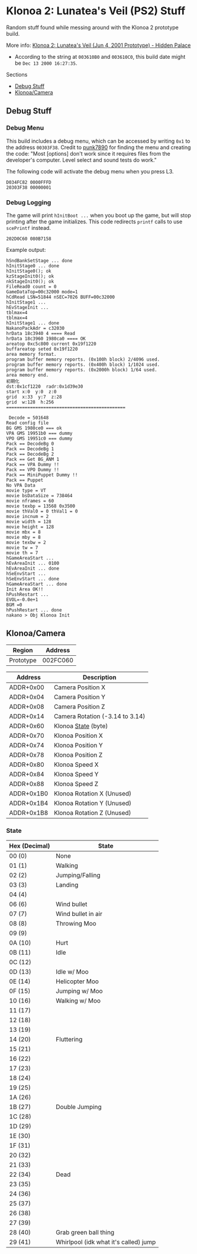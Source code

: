 # Klonoa 2: Lunatea's Veil (PS2) Stuff
Random stuff found while messing around with the Klonoa 2 prototype build.

More info: [Klonoa 2: Lunatea's Veil (Jun 4, 2001 Prototype) - Hidden Palace](https://hiddenpalace.org/Klonoa_2:_Lunatea%27s_Veil_(Jun_4,_2001_prototype))
* According to the string at `003610B0` and `003610C0`, this build date might be `Dec 13 2000 16:27:35`.

Sections
* [Debug Stuff](https://github.com/evilarceus/klonoa2-stuff#debug-stuff)
* [Klonoa/Camera](https://github.com/evilarceus/klonoa2-stuff#klonoa-camera)

## Debug Stuff
### Debug Menu
This build includes a debug menu, which can be accessed by writing `0x1` to the address `00303F38`. Credit to [punk7890](https://twitter.com/punk_7890/status/1206743316995297280) for finding the menu and creating the code: "Most [options] don't work since it requires files from the developer's computer. Level select and sound tests do work."

The following code will activate the debug menu when you press L3.
```
D034FC82 0000FFFD
20303F38 00000001
```
### Debug Logging
The game will print `hInitBoot ...` when you boot up the game, but will stop printing after the game initializes. This code redirects `printf` calls to use `scePrintf` instead.
```
202D0C60 080B7158
```
Example output:
```
hSndBankSetStage ... done
hInitStage0 ... done
hInitStage0(); ok
kzStageInit0(); ok
nkStageInit0(); ok
FileRead0 count = 0
GameDataTop=00c32000 mode=1
hCdRead LSN=51844 nSEC=7026 BUFF=00c32000
hInitStage1 ...
hEvStageInit ...
tblmax=4
tblmax=4
hInitStage1 ... done
NakanoPackAdr = c32030
hrData 18c3940 4 ==== Read
hrData 18c3960 1980ca0 ==== OK
areatop 0xc5c800 current 0x19f1220
buffareatop seted 0x19f1220
area memory format.
program buffer memory reports. (0x100h block) 2/4096 used.
program buffer memory reports. (0x400h block) 1/1024 used.
program buffer memory reports. (0x2000h block) 1/64 used.
area memory end.
初期化
dst:0x1cf1220  radr:0x1d39e30
start x:0  y:0  z:0
grid  x:33  y:7  z:28
grid  w:128  h:256  
=============================================

 Decode = 501648
Read config file
BG GMS 1980ce0 === ok
VPA GMS 19951b0 === dummy
VPO GMS 19951c0 === dummy
Pack == DecodeBg 0
Pack == DecodeBg 1
Pack == DecodeBg 2
Pack == Get BG_ANM 1
Pack == VPA Dummy !!
Pack == VPO Dummy !!
Pack == MiniPuppet Dummy !!
Pack == Puppet
No VPA Data
movie type = VT
movie bsDataSize = 738464
movie nframes = 60
movie texbp = 13568 0x3500
movie thVal0 = 0 thVal1 = 0
movie incnum = 2
movie width = 128
movie height = 128
movie mbx = 8
movie mby = 8
movie texbw = 2
movie tw = 7
movie th = 7
hGameAreaStart ...
hEvAreaInit ... 0100
hEvAreaInit ... done
hSeEnvStart ...
hSeEnvStart ... done
hGameAreaStart ... done
Init Area OK!!
hPushRestart ...
EVOL=-0.0e+1
BGM =0
hPushRestart ... done
nakano > Obj Klonoa Init
```

## Klonoa/Camera
| Region    | Address  |
|-----------|----------|
| Prototype | 002FC060 |

| Address    | Description                     |
|------------|---------------------------------|
| ADDR+0x00  | Camera Position X               |
| ADDR+0x04  | Camera Position Y               |
| ADDR+0x08  | Camera Position Z               |
| ADDR+0x14  | Camera Rotation (-3.14 to 3.14) |
| ADDR+0x60  | Klonoa [State](https://github.com/evilarceus/klonoa2-stuff#state) (byte)             |
| ADDR+0x70  | Klonoa Position X               |
| ADDR+0x74  | Klonoa Position Y               |
| ADDR+0x78  | Klonoa Position Z               |
| ADDR+0x80  | Klonoa Speed X                  |
| ADDR+0x84  | Klonoa Speed Y                  |
| ADDR+0x88  | Klonoa Speed Z                  |
| ADDR+0x1B0 | Klonoa Rotation X (Unused)      |
| ADDR+0x1B4 | Klonoa Rotation Y (Unused)      |
| ADDR+0x1B8 | Klonoa Rotation Z (Unused)      |

### State
| Hex (Decimal) | State                                 |
|---------------|---------------------------------------|
| 00 (0)        | None                                  |
| 01 (1)        | Walking                               |
| 02 (2)        | Jumping/Falling                       |
| 03 (3)        | Landing                               |
| 04 (4)        |                                       |
| 06 (6)        | Wind bullet                           |
| 07 (7)        | Wind bullet in air                    |
| 08 (8)        | Throwing Moo                          |
| 09 (9)        |                                       |
| 0A (10)       | Hurt                                  |
| 0B (11)       | Idle                                  |
| 0C (12)       |                                       |
| 0D (13)       | Idle w/ Moo                           |
| 0E (14)       | Helicopter Moo                        |
| 0F (15)       | Jumping w/ Moo                        |
| 10 (16)       | Walking w/ Moo                        |
| 11 (17)       |                                       |
| 12 (18)       |                                       |
| 13 (19)       |                                       |
| 14 (20)       | Fluttering                            |
| 15 (21)       |                                       |
| 16 (22)       |                                       |
| 17 (23)       |                                       |
| 18 (24)       |                                       |
| 19 (25)       |                                       |
| 1A (26)       |                                       |
| 1B (27)       | Double Jumping                        |
| 1C (28)       |                                       |
| 1D (29)       |                                       |
| 1E (30)       |                                       |
| 1F (31)       |                                       |
| 20 (32)       |                                       |
| 21 (33)       |                                       |
| 22 (34)       | Dead                                  |
| 23 (35)       |                                       |
| 24 (36)       |                                       |
| 25 (37)       |                                       |
| 26 (38)       |                                       |
| 27 (39)       |                                       |
| 28 (40)       | Grab green ball thing                 |
| 29 (41)       | Whirlpool (idk what it's called) jump |
